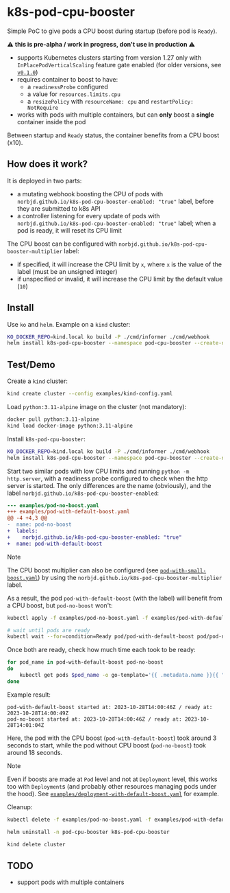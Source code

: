 # k8s-pod-cpu-booster

Simple PoC to give pods a CPU boost during startup (before pod is `Ready`).

:warning: **this is pre-alpha / work in progress, don't use in production** :warning:

- supports Kubernetes clusters starting from version 1.27 only with `InPlacePodVerticalScaling` feature gate enabled (for older versions, see [`v0.1.0`](https://github.com/norbjd/k8s-pod-cpu-booster/tree/v0.1.0))
- requires container to boost to have:
  - a `readinessProbe` configured
  - a value for `resources.limits.cpu`
  - a `resizePolicy` with `resourceName: cpu` and `restartPolicy: NotRequire`
- works with pods with multiple containers, but can **only** boost a **single** container inside the pod

Between startup and `Ready` status, the container benefits from a CPU boost (x10).

## How does it work?

It is deployed in two parts:

- a mutating webhook boosting the CPU of pods with `norbjd.github.io/k8s-pod-cpu-booster-enabled: "true"` label, before they are submitted to k8s API
- a controller listening for every update of pods with `norbjd.github.io/k8s-pod-cpu-booster-enabled: "true"` label; when a pod is ready, it will reset its CPU limit

The CPU boost can be configured with `norbjd.github.io/k8s-pod-cpu-booster-multiplier` label:

- if specified, it will increase the CPU limit by `x`, where `x` is the value of the label (must be an unsigned integer)
- if unspecified or invalid, it will increase the CPU limit by the default value (`10`)

## Install

Use `ko` and `helm`. Example on a `kind` cluster:

```sh
KO_DOCKER_REPO=kind.local ko build -P ./cmd/informer ./cmd/webhook
helm install k8s-pod-cpu-booster --namespace pod-cpu-booster --create-namespace ./helm
```

## Test/Demo

Create a `kind` cluster:

```sh
kind create cluster --config examples/kind-config.yaml
```

Load `python:3.11-alpine` image on the cluster (not mandatory):

```sh
docker pull python:3.11-alpine
kind load docker-image python:3.11-alpine
```

Install `k8s-pod-cpu-booster`:

```sh
KO_DOCKER_REPO=kind.local ko build -P ./cmd/informer ./cmd/webhook
helm install k8s-pod-cpu-booster --namespace pod-cpu-booster --create-namespace ./helm
```

Start two similar pods with low CPU limits and running `python -m http.server`, with a readiness probe configured to check when the http server is started. The only differences are the name (obviously), and the label `norbjd.github.io/k8s-pod-cpu-booster-enabled`:

```diff
--- examples/pod-no-boost.yaml
+++ examples/pod-with-default-boost.yaml
@@ -4 +4,3 @@
-  name: pod-no-boost
+  labels:
+    norbjd.github.io/k8s-pod-cpu-booster-enabled: "true"
+  name: pod-with-default-boost
```

> [!NOTE]
> The CPU boost multiplier can also be configured (see [`pod-with-small-boost.yaml`](https://github.com/norbjd/k8s-pod-cpu-booster/blob/main/examples/pod-with-small-boost.yaml)) by using the `norbjd.github.io/k8s-pod-cpu-booster-multiplier` label.

As a result, the pod `pod-with-default-boost` (with the label) will benefit from a CPU boost, but `pod-no-boost` won't:

```sh
kubectl apply -f examples/pod-no-boost.yaml -f examples/pod-with-default-boost.yaml

# wait until pods are ready
kubectl wait --for=condition=Ready pod/pod-with-default-boost pod/pod-no-boost
```

Once both are ready, check how much time each took to be ready:

```sh
for pod_name in pod-with-default-boost pod-no-boost
do
    kubectl get pods $pod_name -o go-template='{{ .metadata.name }}{{ " " }}{{ range .status.containerStatuses }}{{ if eq .name "python" }}{{ "started at: " }}{{ .state.running.startedAt }}{{ end }}{{ end }}{{ " / " }}{{ range .status.conditions }}{{ if (and (eq .type "Ready") (eq .status "True")) }}{{ "ready at: " }}{{ .lastTransitionTime }}{{ end }}{{ end }}{{ "\n" }}'
done
```

Example result:

```
pod-with-default-boost started at: 2023-10-28T14:00:46Z / ready at: 2023-10-28T14:00:49Z
pod-no-boost started at: 2023-10-28T14:00:46Z / ready at: 2023-10-28T14:01:04Z
```

Here, the pod with the CPU boost (`pod-with-default-boost`) took around 3 seconds to start, while the pod without CPU boost (`pod-no-boost`) took around 18 seconds.

> [!NOTE]
> Even if boosts are made at `Pod` level and not at `Deployment` level, this works too with `Deployment`s (and probably other resources managing pods under the hood). See [`examples/deployment-with-default-boost.yaml`](https://github.com/norbjd/k8s-pod-cpu-booster/blob/main/examples/deployment-with-default-boost.yaml) for example.

Cleanup:

```sh
kubectl delete -f examples/pod-no-boost.yaml -f examples/pod-with-default-boost.yaml

helm uninstall -n pod-cpu-booster k8s-pod-cpu-booster

kind delete cluster
```

## TODO

- support pods with multiple containers
